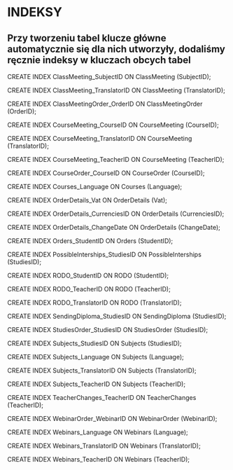 # INDEKSY



## Przy tworzeniu tabel klucze główne automatycznie się dla nich utworzyły, dodaliśmy ręcznie indeksy w kluczach obcych tabel




CREATE INDEX ClassMeeting_SubjectID ON ClassMeeting (SubjectID);

CREATE INDEX ClassMeeting_TranslatorID ON ClassMeeting (TranslatorID);

CREATE INDEX ClassMeetingOrder_OrderID ON ClassMeetingOrder (OrderID);

CREATE INDEX CourseMeeting_CourseID ON CourseMeeting (CourseID);

CREATE INDEX CourseMeeting_TranslatorID ON CourseMeeting (TranslatorID);

CREATE INDEX CourseMeeting_TeacherID ON CourseMeeting (TeacherID);

CREATE INDEX CourseOrder_CourseID ON CourseOrder (CourseID);

CREATE INDEX Courses_Language ON Courses (Language);

CREATE INDEX OrderDetails_Vat ON OrderDetails (Vat);

CREATE INDEX OrderDetails_CurrenciesID ON OrderDetails (CurrenciesID);

CREATE INDEX OrderDetails_ChangeDate ON OrderDetails (ChangeDate);

CREATE INDEX Orders_StudentID ON Orders (StudentID);

CREATE INDEX PossibleInterships_StudiesID ON PossibleInterships (StudiesID);

CREATE INDEX RODO_StudentID ON RODO (StudentID);

CREATE INDEX RODO_TeacherID ON RODO (TeacherID);

CREATE INDEX RODO_TranslatorID ON RODO (TranslatorID);

CREATE INDEX SendingDiploma_StudiesID ON SendingDiploma (StudiesID);

CREATE INDEX StudiesOrder_StudiesID ON StudiesOrder (StudiesID);

CREATE INDEX Subjects_StudiesID ON Subjects (StudiesID);

CREATE INDEX Subjects_Language ON Subjects (Language);

CREATE INDEX Subjects_TranslatorID ON Subjects (TranslatorID);

CREATE INDEX Subjects_TeacherID ON Subjects (TeacherID);

CREATE INDEX TeacherChanges_TeacherID ON TeacherChanges (TeacherID);

CREATE INDEX WebinarOrder_WebinarID ON WebinarOrder (WebinarID);

CREATE INDEX Webinars_Language ON Webinars (Language);

CREATE INDEX Webinars_TranslatorID ON Webinars (TranslatorID);

CREATE INDEX Webinars_TeacherID ON Webinars (TeacherID);
